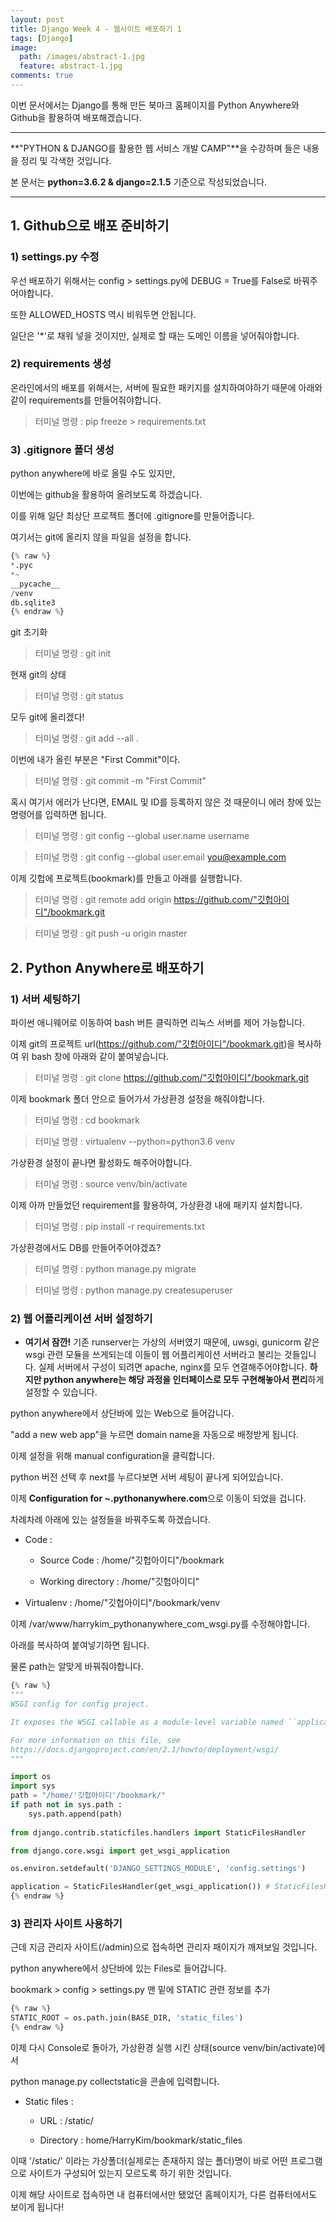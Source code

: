 ```yaml
---
layout: post
title: Django Week 4 - 웹사이트 배포하기 1
tags: [Django]
image:
  path: /images/abstract-1.jpg
  feature: abstract-1.jpg
comments: true
---
```


이번 문서에서는 Django를 통해 만든 북마크 홈페이지를 Python Anywhere와 Github을 활용하여 배포해겠습니다.

- - -

**"PYTHON & DJANGO를 활용한 웹 서비스 개발 CAMP"**을 수강하며 들은 내용을 정리 및 각색한 것입니다.

본 문서는 **python=3.6.2 & django=2.1.5** 기준으로 작성되었습니다.

- - -

## 1. Github으로 배포 준비하기

### 1) settings.py 수정

우선 배포하기 위해서는 config > settings.py에 DEBUG = True를 False로 바꿔주어야합니다.

또한 ALLOWED_HOSTS 역시 비워두면 안됩니다.

일단은 '\*'로 채워 넣을 것이지만, 실제로 할 때는 도메인 이름을 넣어줘야합니다.

### 2) requirements 생성

온라인에서의 배포를 위해서는, 서버에 필요한 패키지를 설치하여야하기 때문에 아래와 같이 requirements를 만들어줘야합니다.

> 터미널 명령 : pip freeze > requirements.txt

### 3) .gitignore 폴더 생성

python anywhere에 바로 올릴 수도 있지만,

이번에는 github을 활용하여 올려보도록 하겠습니다.

이를 위해 일단 최상단 프로젝트 폴더에 .gitignore를 만들어줍니다.

여기서는 git에 올리지 않을 파일을 설정을 합니다.


```python
{% raw %}
*.pyc
*~
__pycache__
/venv
db.sqlite3
{% endraw %}
```

git 초기화

> 터미널 명령 : git init 

현재 git의 상태

> 터미널 명령 : git status

모두 git에 올리겠다!

> 터미널 명령 : git add --all .

이번에 내가 올린 부분은 "First Commit"이다.

> 터미널 명령 : git commit -m "First Commit"

혹시 여기서 에러가 난다면, EMAIL 및 ID를 등록하지 않은 것 때문이니 에러 창에 있는 명령어를 입력하면 됩니다.

> 터미널 명령 : git config --global user.name username

> 터미널 명령 : git config --global user.email you@example.com

이제 깃헙에 프로젝트(bookmark)를 만들고 아래를 실행합니다.

> 터미널 명령 : git remote add origin https://github.com/"깃헙아이디"/bookmark.git

> 터미널 명령 : git push -u origin master

## 2. Python Anywhere로 배포하기

### 1) 서버 세팅하기

파이썬 애니웨어로 이동하여 bash 버튼 클릭하면 리눅스 서버를 제어 가능합니다.

이제 git의 프로젝트 url(https://github.com/"깃헙아이디"/bookmark.git)을 복사하여 위 bash 창에 아래와 같이 붙여넣습니다.

> 터미널 명령 : git clone https://github.com/"깃헙아이디"/bookmark.git

이제 bookmark 폴더 안으로 들어가서 가상환경 설정을 해줘야합니다.

> 터미널 명령 : cd bookmark

> 터미널 명령 : virtualenv --python=python3.6 venv

가상환경 설정이 끝나면 활성화도 해주어야합니다.

> 터미널 명령 : source venv/bin/activate

이제 아까 만들었던 requirement를 활용하여, 가상환경 내에 패키지 설치합니다.

> 터미널 명령 : pip install -r requirements.txt

가상환경에서도 DB를 만들어주어야겠죠?

> 터미널 명령 : python manage.py migrate

> 터미널 명령 : python manage.py createsuperuser

### 2) 웹 어플리케이션 서버 설정하기

* **여기서 잠깐!**
기존 runserver는 가상의 서버였기 때문에, uwsgi, gunicorm 같은 wsgi 관련 모듈을 쓰게되는데 이들이 웹 어플리케이션 서버라고 불리는 것들입니다. 실제 서버에서 구성이 되려면 apache, nginx를 모두 연결해주어야합니다. **하지만 python anywhere는 해당 과정을 인터페이스로 모두 구현해놓아서 편리**하게 설정할 수 있습니다.

python anywhere에서 상단바에 있는 Web으로 들어갑니다.

"add a new web app"을 누르면 domain name을 자동으로 배정받게 됩니다.

이제 설정을 위해 manual configuration을 클릭합니다.

python 버전 선택 후 next를 누르다보면 서버 세팅이 끝나게 되어있습니다.

이제 **Configuration for ~.pythonanywhere.com**으로 이동이 되었을 겁니다.

차례차례 아래에 있는 설정들을 바꿔주도록 하겠습니다.

* Code :

  * Source Code : /home/"깃헙아이디"/bookmark

  * Working directory : /home/"깃헙아이디"
  
* Virtualenv : /home/"깃헙아이디"/bookmark/venv

이제 /var/www/harrykim_pythonanywhere_com_wsgi.py를 수정해야합니다.

아래를 복사하여 붙여넣기하면 됩니다.

물론 path는 알맞게 바꿔줘야합니다.


```python
{% raw %}
"""
WSGI config for config project.

It exposes the WSGI callable as a module-level variable named ``application``.

For more information on this file, see
https://docs.djangoproject.com/en/2.1/howto/deployment/wsgi/
"""

import os
import sys
path = "/home/'깃헙아이디'/bookmark/"
if path not in sys.path :
    sys.path.append(path)
    
from django.contrib.staticfiles.handlers import StaticFilesHandler

from django.core.wsgi import get_wsgi_application

os.environ.setdefault('DJANGO_SETTINGS_MODULE', 'config.settings')

application = StaticFilesHandler(get_wsgi_application()) # StaticFilesHandler : middleware
{% endraw %}
```

### 3) 관리자 사이트 사용하기

근데 지금 관리자 사이트(/admin)으로 접속하면 관리자 패이지가 깨져보일 것입니다.

python anywhere에서 상단바에 있는 Files로 들어갑니다.

bookmark > config > settings.py 맨 밑에 STATIC 관련 정보를 추가


```python
{% raw %}
STATIC_ROOT = os.path.join(BASE_DIR, 'static_files')
{% endraw %}
```

이제 다시 Console로 돌아가, 가상환경 실행 시킨 상태(source venv/bin/activate)에서

python manage.py collectstatic을 콘솔에 입력합니다.

* Static files :

  * URL : /static/

  * Directory : home/HarryKim/bookmark/static_files

이때 '/static/' 이라는 가상폴더(실제로는 존재하지 않는 폴더)명이 바로 어떤 프로그램으로 사이트가 구성되어 있는지 모르도록 하기 위한 것입니다.

이제 해당 사이트로 접속하면 내 컴퓨터에서만 됐었던 홈페이지가, 다른 컴퓨터에서도 보이게 됩니다!
